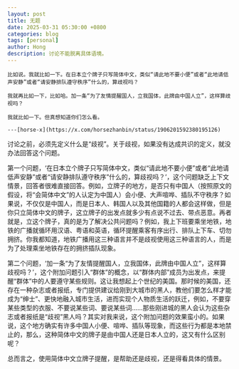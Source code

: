 ```yaml
---
layout: post
title: 无题
date: 2025-03-31 05:30:00 +0800
categories: blog
tags: [personal]
author: Hong
description: 讨论不能脱离具体语境。
---
```


```
比如说。我就比如一下。在日本立个牌子只写简体中文，类似“请此地不要小便”或者“此地请低声安静”或者“请安静排队遵守秩序”什么的，算歧视吗？

我就再比如一下，比如哈。加一条“为了友情提醒国人，立我国体，此牌由中国人立”，这样算歧视吗？

我就比如一下。但真想知道你们怎么看。

---[horse-x](https://x.com/horsezhanbin/status/1906201592380195126)

```

讨论之前，必须先定义什么是“歧视”。关于歧视，如果没有达成共识的定义，就没办法回答这个问题。

第一个问题，‘在日本立个牌子只写简体中文，类似“请此地不要小便”或者“此地请低声安静”或者“请安静排队遵守秩序”什么的，算歧视吗？’，这个问题缺乏上下文情景，回答者很难直接回答。例如，立牌子的地方，是否只有中国人（按照原文的假设，将“会简体中文”的人认定为中国人）会小便、大声喧哗、插队不守秩序？如果说，不仅仅是中国人，而是日本人、韩国人以及其他国籍的人都会这样做，但是你只立简体中文的牌子，这立牌子的出发点就多少有点说不过去、带点恶意。再者就是，立这个牌子，真的是为了解决公共问题吗？例如，我上下班要乘坐地铁，地铁的广播就循环用汉语、粤语和英语，循环提醒乘客有序出行、排队上下车、切勿拥挤。你我都知道，地铁广播用这三种语言并不是歧视使用这三种语言的人，而是为了处理乘坐地铁存在的拥挤插队现象。

第二个问题，‘加一条“为了友情提醒国人，立我国体，此牌由中国人立”，这样算歧视吗？’，这个附加问题引入“群体”的概念，以“群体内部”成员为出发点，来提醒“群体”中的人要遵守某些规则。这让我想起上个世纪的美国。那时候的美国，还存在一种杂志或者报纸，专门提供建议给刚到大城市的黑人，教他们要怎么样才能成为“绅士”、更快地融入城市生活，进而实现个人物质生活的跃迁，例如，不要穿某些类型的衣服、不要说某些词、要说某些词……那些刚进城的黑人会认为这些杂志或者报纸是“歧视”黑人吗？其实对我来说，这个附加问题的效果蛮小的。如果说，这个地方确实有许多中国人小便、喧哗、插队等现象，而这些行为都是本地禁止的，那么，这种简体中文的牌子是由中国人还是日本人立的，这又有什么区别呢？

总而言之，使用简体中文立牌子提醒，是帮助还是歧视，还是得看具体的情景。
